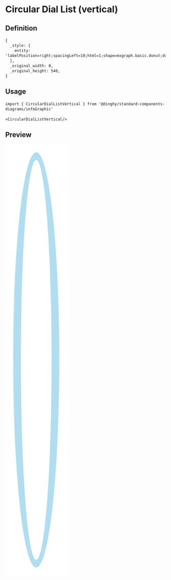 # Circular Dial List (vertical)

## Definition

```
{
  _style: { 
    entity: 'labelPosition=right;spacingLeft=10;html=1;shape=mxgraph.basic.donut;dx=10;strokeColor=none;fillColor=#B1DDF0;fontSize=12;fontColor=#10739E;align=left;fontStyle=1;',
  },
  _original_width: 0,
  _original_height: 540,
}
```

## Usage

```
import { CircularDialListVertical } from '@dinghy/standard-components-diagrams/infoGraphic'

<CircularDialListVertical/>
```

## Preview

<img src="./circular-dial-list-vertical.png" width="200"/>
